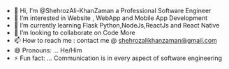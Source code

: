 - 👋 Hi, I’m @ShehrozAli-KhanZaman a Professional Software Engineer
- 👀 I’m interested in Website , WebApp and Mobile App Development
- 🌱 I’m currently learning Flask Python,NodeJs,ReactJs and React Native
- 💞️ I’m looking to collaborate on Code More
- 📫 How to reach me : contact me @ shehrozalikhanzaman@gmail.com
- 😄 Pronouns: ... He/Him
- ⚡ Fun fact: ... Communication is in every aspect of software engineering

<!---
ShehrozAli-KhanZaman/ShehrozAli-KhanZaman is a ✨ special ✨ repository because its `README.md` (this file) appears on your GitHub profile.
You can click the Preview link to take a look at your changes.
--->

